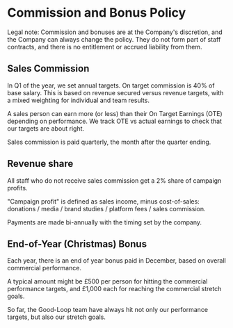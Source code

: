 # Commission and Bonus Policy

Legal note: Commission and bonuses are at the Company's discretion, and the Company can always change the policy. They do not form part
of staff contracts, and there is no entitlement or accrued liability from them.

## Sales Commission

In Q1 of the year, we set annual targets. On target commission is 40% of base salary. This is based on revenue secured versus revenue targets, with a mixed weighting for individual and team results.

A sales person can earn more (or less) than their On Target Earnings (OTE) depending on performance. We track OTE vs actual earnings to check that our targets are about right.

Sales commission is paid quarterly, the month after the quarter ending.

## Revenue share

All staff who do not receive sales commission get a 2% share of campaign profits.

"Campaign profit" is defined as sales income, minus cost-of-sales: donations / media / brand studies / platform fees / sales commission.

Payments are made bi-annually with the timing set by the company.

## End-of-Year (Christmas) Bonus

Each year, there is an end of year bonus paid in December, based on overall commercial performance.

A typical amount might be £500 per person for hitting the commercial performance targets, and £1,000 each for reaching the commercial stretch goals.

So far, the Good-Loop team have always hit not only our performance targets, but also our stretch goals.
